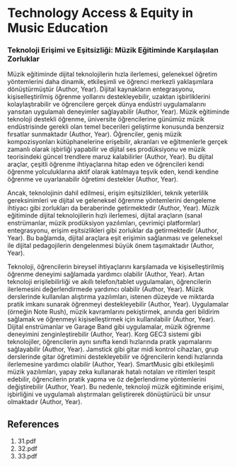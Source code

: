 # Technology Access & Equity in Music Education

### Teknoloji Erişimi ve Eşitsizliği: Müzik Eğitiminde Karşılaşılan Zorluklar

Müzik eğitiminde dijital teknolojilerin hızla ilerlemesi, geleneksel öğretim yöntemlerini daha dinamik, etkileşimli ve öğrenci merkezli yaklaşımlara dönüştürmüştür (Author, Year). Dijital kaynakların entegrasyonu, kişiselleştirilmiş öğrenme yollarını destekleyebilir, uzaktan işbirliklerini kolaylaştırabilir ve öğrencilere gerçek dünya endüstri uygulamalarını yansıtan uygulamalı deneyimler sağlayabilir (Author, Year). Müzik eğitiminde teknoloji destekli öğrenme, üniversite öğrencilerine günümüz müzik endüstrisinde gerekli olan temel becerileri geliştirme konusunda benzersiz fırsatlar sunmaktadır (Author, Year). Öğrenciler, geniş müzik kompozisyonları kütüphanelerine erişebilir, akranları ve eğitmenlerle gerçek zamanlı olarak işbirliği yapabilir ve dijital ses prodüksiyonu ve müzik teorisindeki güncel trendlere maruz kalabilirler (Author, Year). Bu dijital araçlar, çeşitli öğrenme ihtiyaçlarına hitap eden ve öğrencileri kendi öğrenme yolculuklarına aktif olarak katılmaya teşvik eden, kendi kendine öğrenme ve uyarlanabilir öğretimi destekler (Author, Year).

Ancak, teknolojinin dahil edilmesi, erişim eşitsizlikleri, teknik yeterlilik gereksinimleri ve dijital ve geleneksel öğrenme yöntemlerini dengeleme ihtiyacı gibi zorlukları da beraberinde getirmektedir (Author, Year). Müzik eğitiminde dijital teknolojilerin hızlı ilerlemesi, dijital araçların (sanal enstrümanlar, müzik prodüksiyon yazılımları, çevrimiçi platformlar) entegrasyonu, erişim eşitsizlikleri gibi zorluklar da getirmektedir (Author, Year). Bu bağlamda, dijital araçlara eşit erişimin sağlanması ve geleneksel ile dijital pedagojilerin dengelenmesi büyük önem taşımaktadır (Author, Year).

Teknoloji, öğrencilerin bireysel ihtiyaçlarını karşılamada ve kişiselleştirilmiş öğrenme deneyimi sağlamada yardımcı olabilir (Author, Year). Artan teknoloji erişilebilirliği ve akıllı telefon/tablet uygulamaları, öğrencilerin ilerlemesini değerlendirmede yardımcı olabilir (Author, Year). Müzik derslerinde kullanılan alıştırma yazılımları, istenen düzeyde ve miktarda pratik imkanı sunarak öğrenmeyi destekleyebilir (Author, Year). Uygulamalar (örneğin Note Rush), müzik kavramlarını pekiştirmek, anında geri bildirim sağlamak ve öğrenmeyi kişiselleştirmek için kullanılabilir (Author, Year). Dijital enstrümanlar ve Garage Band gibi uygulamalar, müzik öğrenme deneyimini zenginleştirebilir (Author, Year). Korg GEC3 sistemi gibi teknolojiler, öğrencilerin aynı sınıfta kendi hızlarında pratik yapmalarını sağlayabilir (Author, Year). Jamstick gibi gitar midi kontrol cihazları, grup derslerinde gitar öğretimini destekleyebilir ve öğrencilerin kendi hızlarında ilerlemesine yardımcı olabilir (Author, Year). SmartMusic gibi etkileşimli müzik yazılımları, yapay zeka kullanarak hatalı notaları ve ritimleri tespit edebilir, öğrencilerin pratik yapma ve öz değerlendirme yöntemlerini değiştirebilir (Author, Year). Bu nedenle, teknoloji müzik eğitiminde erişimi, işbirliğini ve uygulamalı alıştırmaları geliştirerek dönüştürücü bir unsur olmaktadır (Author, Year).


## References

1. 31.pdf
2. 32.pdf
3. 33.pdf
